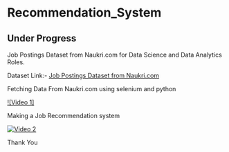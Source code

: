 # Recommendation_System

## Under Progress

Job Postings Dataset from Naukri.com for Data Science and Data Analytics Roles.

Dataset Link:- [Job Postings Dataset from Naukri.com](https://www.kaggle.com/datasets/iqbal303/job-postings-dataset-from-naukri-com)

Fetching Data From Naukri.com using selenium and python

[![Video 1]](http://www.youtube.com/watch?v=yywwOfbdcew)

Making a Job Recommendation system

[![Video 2](http://img.youtube.com/vi/ZOO98QCOihs/0.jpg)](http://www.youtube.com/watch?v=ZOO98QCOihs)

Thank You
